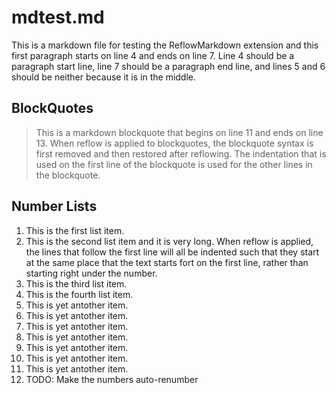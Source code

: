 mdtest.md 
=========
 
This is a markdown file for testing the ReflowMarkdown extension and this first paragraph starts on line 4 and ends on line 7. Line 4 should be a
paragraph start line, line 7 should be a paragraph end line, and lines 5 and 6
should be neither because it is in the middle.

BlockQuotes
-----------
  > This is a markdown blockquote that begins on line 11 and ends on line 13. When reflow is applied to
  > blockquotes, the blockquote syntax is  first removed and then restored after reflowing.  The indentation 
  > that is used on the first line of the blockquote is used for the other lines in the blockquote. 
  
Number Lists
------------
01. This is the first list item.
02. This is the second list item and it is very long.  When reflow is applied, the lines that follow
the first line will all be indented such that they start at the same place that the text starts fort
on the first line, rather than starting right under the number.
02. This is the third list item.
03. This is the fourth list item.
04. This is yet antother item.
05. This is yet antother item.
06. This is yet antother item.
07. This is yet antother item.
08. This is yet antother item.
09. This is yet antother item. 
10. This is yet antother item.
11. TODO: Make the numbers auto-renumber

